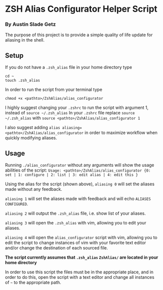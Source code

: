 # ZSH Alias Configurator Helper Script
### By Austin Slade Getz

The purpose of this project is to provide a simple quality of life update for aliasing in the shell.

## Setup 
If you do not have a `.zsh_alias` file in your home directory type 
```
cd ~
touch .zsh_alias
```
In order to run the script from your terminal type
```
chmod +x <pathto>/ZshAlias/alias_configurator
```
I highly suggest changing your `.zshrc` to run the script with argument 1, instead of `source ~/.zsh_alias`
In your `.zshrc` file replace `source ~/.zsh_alias` with `source <pathto>/ZshAlias/alias_configurator 1`

I also suggest adding `alias aliasing=<pathto>/ZshAlias/alias_configurator` in order to maximize workflow when quickly modifying aliases.

## Usage
Running `./alias_configurator` without any arguments will show the usage abilities of the script:
`Usage: <pathto>/ZshAlias/alias_configurator {0: set | 1: configure | 2: list | 3: edit alias | 4: edit this }`

Using the alias for the script (shown above), 
`aliasing 0` will set the aliases made without any feedback.

`aliasing 1` will set the aliases made with feedback and will echo `ALIASES CONFIGURED`.

`aliasing 2` will output the `.zsh_alias` file, i.e. show list of your aliases.

`aliasing 3` will open the `.zsh_alias` with vim, allowing you to edit your aliases.

`aliasing 4` will open the `alias_configurator` script with vim, allowing you to edit the script to change instances of vim with your favorite text editor and/or change the destination of each sourced file.


**The script currently assumes that `.zsh_alias` `ZshAlias/` are located in your home directory**

In order to use this script the files must be in the appropriate place, and in order to do this, open the script with a text editor and change all instances of `~` to the appropriate path.
